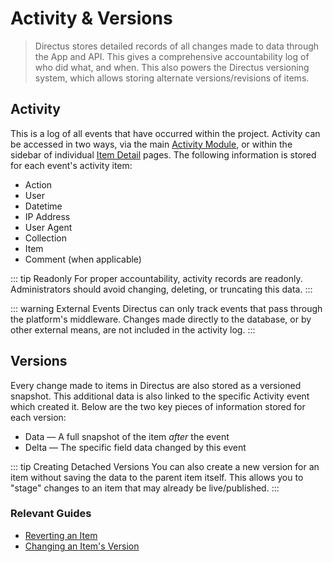 # Activity & Versions

> Directus stores detailed records of all changes made to data through the App and API. This gives a
> comprehensive accountability log of who did what, and when. This also powers the Directus
> versioning system, which allows storing alternate versions/revisions of items.

## Activity

This is a log of all events that have occurred within the project. Activity can be accessed in two
ways, via the main [Activity Module](/concepts/app-overview#actvity-history), or within the sidebar
of individual [Item Detail](/concepts/app-overview#item-detail) pages. The following information is
stored for each event's activity item:

-   Action
-   User
-   Datetime
-   IP Address
-   User Agent
-   Collection
-   Item
-   Comment (when applicable)

<!-- prettier-ignore-start -->
::: tip Readonly
For proper accountability, activity records are readonly. Administrators should
avoid changing, deleting, or truncating this data.
:::
<!-- prettier-ignore-end -->

<!-- prettier-ignore-start -->
::: warning External Events
Directus can only track events that pass through the platform's
middleware. Changes made directly to the database, or by other external means, are not included in
the activity log.
:::
<!-- prettier-ignore-end -->

## Versions

Every change made to items in Directus are also stored as a versioned snapshot. This additional data
is also linked to the specific Activity event which created it. Below are the two key pieces of
information stored for each version:

-   Data — A full snapshot of the item _after_ the event
-   Delta — The specific field data changed by this event

<!-- @TODO ::: tip Customizing Version Data
Since versions store a full data snapshot and delta, the
`directus_revisions` collection can quickly grow quite large, increasing database size and
potentially decreasing performance. To remedy this, Directus allows
[configuring version scope](/concepts/app-overview) per collection to set the exact field data
saved.
::: -->

<!-- prettier-ignore-start -->
::: tip Creating Detached Versions
You can also create a new version for an item without saving the
data to the parent item itself. This allows you to "stage" changes to an item that may already be
live/published.
:::
<!-- prettier-ignore-end -->

### Relevant Guides

-   [Reverting an Item](/guides/items#reverting-an-item)
-   [Changing an Item's Version](/guides/items)
